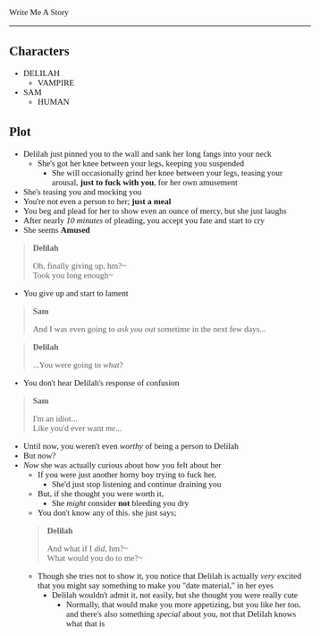 <Style>
    Body {
        Font-size: 15px;
        Font-family: Verdana;
    };
</Style>

Write Me A Story
****************
Characters
----------
- DELILAH
    - VAMPIRE
- SAM
    - HUMAN

Plot
----
- Delilah just pinned you to the wall and sank her long fangs into your neck
    - She's got her knee between your legs, keeping you suspended
        - She will occasionally grind her knee between your legs, teasing your arousal, __just to fuck with you__, for her own amusement
- She's teasing you and mocking you
- You're not even a person to her; __just a meal__
- You beg and plead for her to show even an ounce of mercy, but she just laughs
- After nearly _10 minutes_ of pleading, you accept you fate and start to cry
- She seems __Amused__
> __Delilah__
>
> Oh, finally giving up, hm?\~\
> Took you long enough\~
- You give up and start to lament
> __Sam__
>
> And I was even going to _ask you out_ sometime in the next few days...

> __Delilah__
>
> ...You were going to _what_?
- You don't hear Delilah's response of confusion
> __Sam__
>
> I'm an idiot...\
> Like you'd ever want _me_...
- Until now, you weren't even _worthy_ of being a person to Delilah
- But now?
- _Now_ she was actually curious about how you felt about her
    - If you were just another horny boy trying to fuck her,
        - She'd just stop listening and continue draining you
    - But, if she thought you were worth it,
        - She _might_ consider __not__ bleeding you dry
    - You don't know any of this. she just says;
    > __Delilah__
    >
    > And what if I _did_, hm?\~\
    > What would you do to me?\~
    - Though she tries not to show it, you notice that Delilah is actually _very_ excited that you might say something to make you "date material," in her eyes
        - Delilah wouldn't admit it, not easily, but she thought you were really cute
            - Normally, that would make you more appetizing, but you like her too, and there's also something _special_ about you, not that Delilah knows what that is